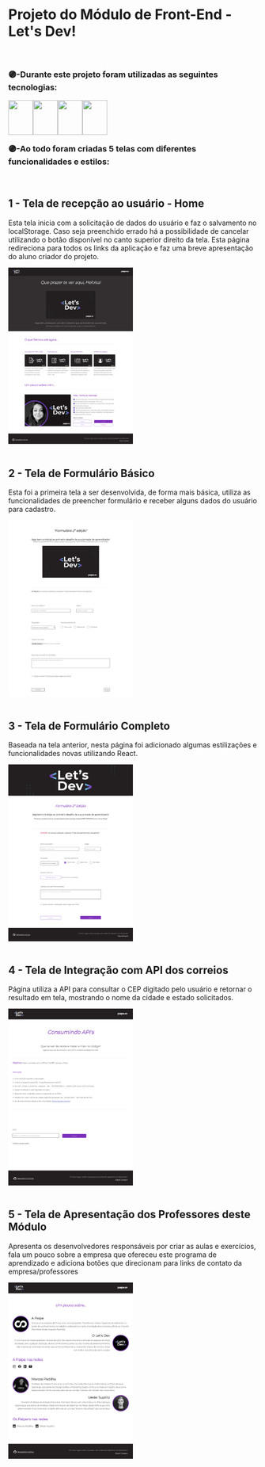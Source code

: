 <h1>Projeto do Módulo de Front-End - Let's Dev!</h1>
<br>

<h3>🟣-Durante este projeto foram utilizadas as seguintes tecnologias:</h3>
<div style="display: inline_block">
<img align="left" height="70" width="50" src="https://cdn.jsdelivr.net/gh/devicons/devicon/icons/typescript/typescript-original.svg"/>
<img align="left" height="70" width="50" src="https://cdn.jsdelivr.net/gh/devicons/devicon/icons/html5/html5-original.svg"/>
<img align="left" height="70" width="50" src="https://cdn.jsdelivr.net/gh/devicons/devicon/icons/css3/css3-original.svg"/>
<img align="left" height="70" width="50" src="https://cdn.jsdelivr.net/gh/devicons/devicon/icons/react/react-original-wordmark.svg"/>
</div>

<br>

##
<div>
<br>
<h3>🟣-Ao todo foram criadas 5 telas com diferentes funcionalidades e estilos:</h3>
<br>
</div>

<div>
<h2>1 - Tela de recepção ao usuário - Home</h2>
<p>Esta tela inicia com a solicitação de dados do usuário e faz o salvamento no localStorage. Caso seja preenchido errado há a possibilidade de cancelar utilizando o botão disponível no canto superior direito da tela.
Esta página redireciona para todos os links da aplicação e faz uma breve apresentação do aluno criador do projeto.</p>

<img align="center" width="50%" src="https://github.com/heloisasdosanjos/lets-dev/blob/main/src/aula2/home.png"/>
<div>
<br>
<div>
<h2>2 - Tela de Formulário Básico</h2>
<p>Esta foi a primeira tela a ser desenvolvida, de forma mais básica, utiliza as funcionalidades de preencher formulário e receber alguns dados do usuário para cadastro.</p>

<img align="center" width="50%" src="https://github.com/heloisasdosanjos/lets-dev/blob/main/src/aula2/form1.png"/>
<div>
<br>
<div>
<h2>3 - Tela de Formulário Completo</h2>
<p>Baseada na tela anterior, nesta página foi adicionado algumas estilizações e funcionalidades novas utilizando React. </p>

<img align="center" width="50%" src="https://github.com/heloisasdosanjos/lets-dev/blob/main/src/aula2/form2.png"/>
<div>
<br>
<div>
<h2>4 - Tela de Integração com API dos correios</h2>
<p>Página utiliza a API para consultar o CEP digitado pelo usuário e retornar o resultado em tela, mostrando o nome da cidade e estado solicitados.</p>

<img align="center" width="50%" src="https://github.com/heloisasdosanjos/lets-dev/blob/main/src/aula2/api.png"/>
<div>
<br>
<div>
<h2>5 - Tela de Apresentação dos Professores deste Módulo</h2>
<p>Apresenta os desenvolvedores responsáveis por criar as aulas e exercícios, fala um pouco sobre a empresa que ofereceu este programa de aprendizado e adiciona botões que direcionam para links de contato da empresa/professores</p>

<img align="center" width="50%" src="https://github.com/heloisasdosanjos/lets-dev/blob/main/src/aula2/paipers.png"/>
<div>

